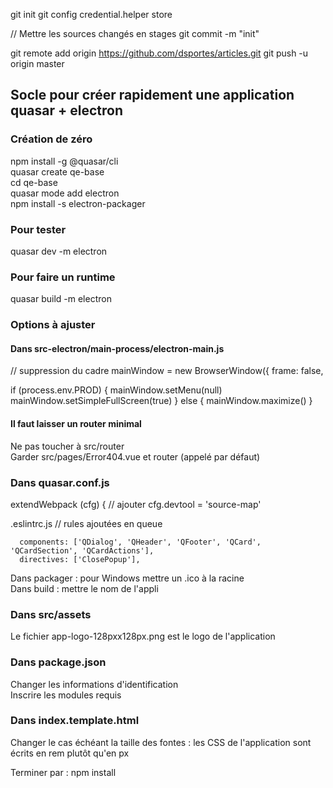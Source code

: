 git init
git config credential.helper store

// Mettre les sources changés en stages
git commit -m "init"

git remote add origin https://github.com/dsportes/articles.git
git push -u origin master

## Socle pour créer rapidement une application quasar + electron

### Création de zéro
npm install -g @quasar/cli  
quasar create qe-base  
cd qe-base  
quasar mode add electron  
npm install -s electron-packager  

### Pour tester
quasar dev -m electron

### Pour faire un runtime
quasar build -m electron

### Options à ajuster

#### Dans src-electron/main-process/electron-main.js

// suppression du cadre
mainWindow = new BrowserWindow({
  frame: false,

if (process.env.PROD) {
    mainWindow.setMenu(null)
    mainWindow.setSimpleFullScreen(true)
  } else {
    mainWindow.maximize()
  }

#### Il faut laisser un router minimal 
Ne pas toucher à src/router  
Garder src/pages/Error404.vue et router (appelé par défaut)

### Dans quasar.conf.js
extendWebpack (cfg) {
        // ajouter
        cfg.devtool = 'source-map'

.eslintrc.js   // rules ajoutées en queue

      components: ['QDialog', 'QHeader', 'QFooter', 'QCard', 'QCardSection', 'QCardActions'],
      directives: ['ClosePopup'],

Dans packager : pour Windows mettre un .ico à la racine  
Dans build : mettre le nom de l'appli

### Dans src/assets
Le fichier app-logo-128pxx128px.png est le logo de l'application

### Dans package.json
Changer les informations d'identification  
Inscrire les modules requis  

### Dans index.template.html
Changer le cas échéant la taille des fontes : les CSS de l'application sont écrits en rem plutôt qu'en px

Terminer par : npm install  
